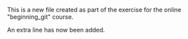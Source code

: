This is a new file created as part of the exercise
for the online "beginning_git" course.

An extra line has now been added.
